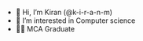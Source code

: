 - 👋 Hi, I’m Kiran (@k-i-r-a-n-m)
- 👀 I’m interested in Computer science
- 👨‍🎓 MCA Graduate


<!---
k-i-r-a-n-m/k-i-r-a-n-m is a ✨ special ✨ repository because its `README.md` (this file) appears on your GitHub profile.
You can click the Preview link to take a look at your changes.
--->
